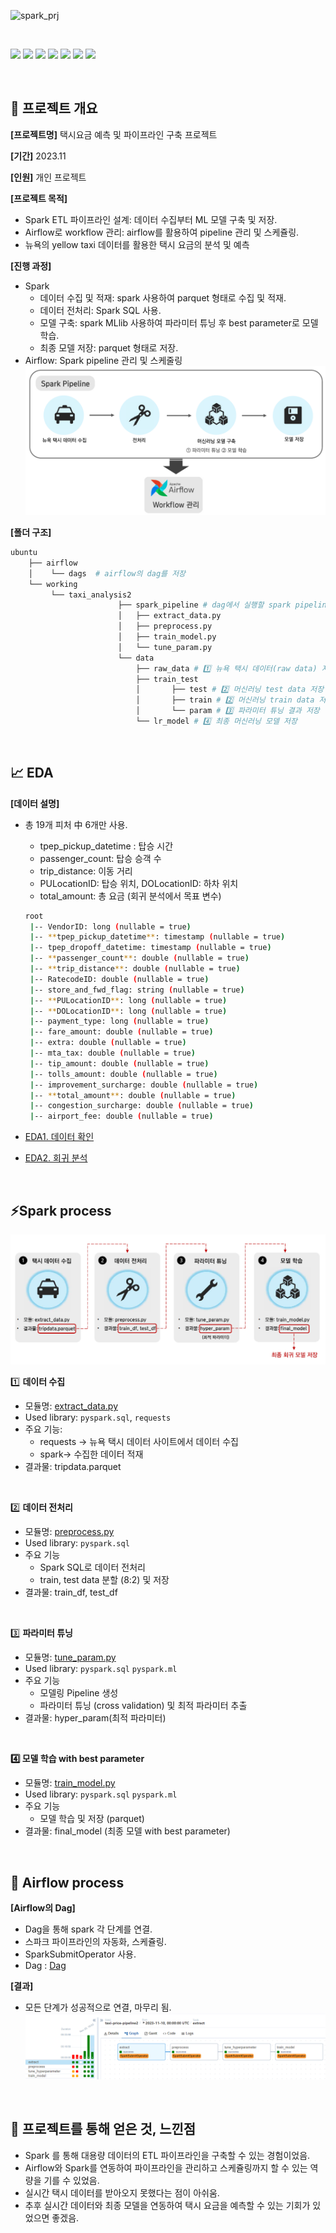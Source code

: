 
![spark_prj](https://github.com/JeeyeonKim00/Prj_TaxiAnalysis/assets/127364024/6e1ac7bc-bbbd-4aba-ad0c-51343b477e13)

<br>

<img src="https://img.shields.io/badge/python-3776AB?style=for-the-badge&logo=python&logoColor=white">  <img src="https://img.shields.io/badge/MySQL-4479A1?style=for-the-badge&logo=MySQL&logoColor=white">
<img src="https://img.shields.io/badge/Apache Spark-E25A1C?style=for-the-badge&logo=Apache Spark&logoColor=white"> <img src="https://img.shields.io/badge/Apache Airflow-017CEE?style=for-the-badge&logo=Apache airflow&logoColor=white">  <img src="https://img.shields.io/badge/pandas-150458?style=for-the-badge&logo=pandas&logoColor=white"> <img src="https://img.shields.io/badge/Ubuntu-E95420?style=for-the-badge&logo=ubuntu&logoColor=white"> <img src="https://img.shields.io/badge/Jupyter-F37626?style=for-the-badge&logo=jupyter&logoColor=white">   

<br>


## 📂 프로젝트 개요

**[프로젝트명]** 택시요금 예측 및 파이프라인 구축 프로젝트

**[기간]** 2023.11

**[인원]** 개인 프로젝트

**[프로젝트 목적]** 

- Spark ETL 파이프라인 설계: 데이터 수집부터 ML 모델 구축 및 저장.
- Airflow로 workflow 관리: airflow를 활용하여 pipeline 관리 및 스케쥴링.
- 뉴욕의 yellow taxi 데이터를 활용한 택시 요금의 분석 및 예측

**[진행 과정]**

- Spark
    - 데이터 수집 및 적재: spark 사용하여 parquet 형태로 수집 및 적재.
    - 데이터 전처리: Spark SQL 사용.
    - 모델 구축: spark MLlib 사용하여 파라미터 튜닝 후 best parameter로 모델 학습.
    - 최종 모델 저장: parquet 형태로 저장.
- Airflow: Spark pipeline 관리 및 스케줄링
    ![Alt text](./img/image-2.png)

**[폴더 구조]**

```bash
ubuntu
	├── airflow 
	│    └── dags  # airflow의 dag를 저장
	└── working
	     └── taxi_analysis2
						├── spark_pipeline # dag에서 실행할 spark pipeline 저장
						│   ├── extract_data.py
						│   ├── preprocess.py
						│   ├── train_model.py
						│   └── tune_param.py
						└── data
                            ├── raw_data # 1️⃣ 뉴욕 택시 데이터(raw data) 저장
                            ├── train_test 
                            │       ├── test # 2️⃣ 머신러닝 test data 저장
                            │       ├── train # 2️⃣ 머신러닝 train data 저장
                            │       └── param # 3️⃣ 파라미터 튜닝 결과 저장
                            └── lr_model # 4️⃣ 최종 머신러닝 모델 저장 
```
<br>


## 📈 EDA
**[데이터 설명]**

- 총 19개 피처 中 6개만 사용.
    - tpep_pickup_datetime : 탑승 시간
    - passenger_count: 탑승 승객 수
    - trip_distance: 이동 거리
    - PULocationID: 탑승 위치, DOLocationID: 하차 위치
    - total_amount: 총 요금 (회귀 분석에서 목표 변수)
    
    ```bash
    root
     |-- VendorID: long (nullable = true)
     |-- **tpep_pickup_datetime**: timestamp (nullable = true)
     |-- tpep_dropoff_datetime: timestamp (nullable = true)
     |-- **passenger_count**: double (nullable = true)
     |-- **trip_distance**: double (nullable = true)
     |-- RatecodeID: double (nullable = true)
     |-- store_and_fwd_flag: string (nullable = true)
     |-- **PULocationID**: long (nullable = true)
     |-- **DOLocationID**: long (nullable = true)
     |-- payment_type: long (nullable = true)
     |-- fare_amount: double (nullable = true)
     |-- extra: double (nullable = true)
     |-- mta_tax: double (nullable = true)
     |-- tip_amount: double (nullable = true)
     |-- tolls_amount: double (nullable = true)
     |-- improvement_surcharge: double (nullable = true)
     |-- **total_amount**: double (nullable = true)
     |-- congestion_surcharge: double (nullable = true)
     |-- airport_fee: double (nullable = true)
    ```
    

- [EDA1. 데이터 확인](https://github.com/JeeyeonKim00/Toy_project/blob/dde1eb783a7c6c4967577ae70d3ee4c29ac6de81/taxi_analysis/working/taxi_analysis2/taxi_analysis.ipynb)

- [EDA2. 회귀 분석](https://github.com/JeeyeonKim00/Toy_project/blob/dde1eb783a7c6c4967577ae70d3ee4c29ac6de81/taxi_analysis/working/taxi_analysis2/taxi_fare_prediction.ipynb)

<br>

## ⚡Spark process
![Alt text](./img/spark_process.png)

1️⃣ **데이터 수집**

- 모듈명: [extract_data.py](C:\Users\TEMP\OneDrive\문서\GitHub\Prj_TaxiAnalysis\working\taxi_analysis2\spark_pipeline\extract_data.py)
- Used library: `pyspark.sql`, `requests`
- 주요 기능:
    - requests → 뉴욕 택시 데이터 사이트에서 데이터 수집
    - spark→ 수집한 데이터 적재
- 결과물:  tripdata.parquet

<br>

2️⃣ **데이터 전처리**
- 모듈명: [preprocess.py](C:\Users\TEMP\OneDrive\문서\GitHub\Prj_TaxiAnalysis\working\taxi_analysis2\spark_pipeline\preprocess.py)
- Used library: `pyspark.sql`
- 주요 기능 
    - Spark SQL로 데이터 전처리
    - train, test data 분할 (8:2) 및 저장   
- 결과물: train_df, test_df
  
<br>

3️⃣ **파라미터 튜닝** 

- 모듈명: [tune_param.py](C:\Users\TEMP\OneDrive\문서\GitHub\Prj_TaxiAnalysis\working\taxi_analysis2\spark_pipeline\tune_param.py)
- Used library: `pyspark.sql` `pyspark.ml`
- 주요 기능
    - 모델링 Pipeline 생성
    - 파라미터 튜닝 (cross validation) 및 최적 파라미터 추출
- 결과물: hyper_param(최적 파라미터)

<br>


**4️⃣ 모델 학습 with best parameter** 

- 모듈명: [train_model.py](C:\Users\TEMP\OneDrive\문서\GitHub\Prj_TaxiAnalysis\working\taxi_analysis2\spark_pipeline\train_model.py)
- Used library: `pyspark.sql` `pyspark.ml`
- 주요 기능
    - 모델 학습 및 저장 (parquet)
- 결과물: final_model (최종 모델 with best parameter)

<br>

## 🎢 Airflow process
**[Airflow의 Dag]**

- Dag을 통해 spark 각 단계를 연결.
- 스파크 파이프라인의 자동화, 스케쥴링.
- SparkSubmitOperator 사용.
- Dag : [Dag](C:\Users\TEMP\OneDrive\문서\GitHub\Prj_TaxiAnalysis\airflow\dags\taxi_predictions_pipeline2.py)

**[결과]** 

- 모든 단계가 성공적으로 연결, 마무리 됨.
![Alt text](./img/airflow.png)

<br>

## 🎁 프로젝트를 통해 얻은 것, 느낀점
- Spark 를 통해 대용량 데이터의 ETL 파이프라인을 구축할 수 있는 경험이었음.
- Airflow와 Spark를 연동하여 파이프라인을 관리하고 스케쥴링까지 할 수 있는 역량을 기를 수 있었음.
- 실시간 택시 데이터를 받아오지 못했다는 점이 아쉬움.
- 추후 실시간 데이터와 최종 모델을 연동하여 택시 요금을 예측할 수 있는 기회가 있었으면 좋겠음.
